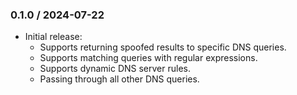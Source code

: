 ### 0.1.0 / 2024-07-22

* Initial release:
  * Supports returning spoofed results to specific DNS queries.
  * Supports matching queries with regular expressions.
  * Supports dynamic DNS server rules.
  * Passing through all other DNS queries.

